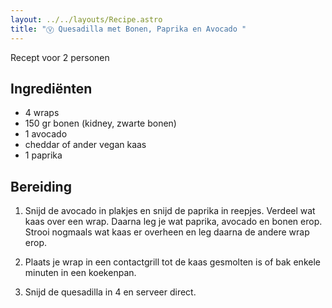 ```yaml
---
layout: ../../layouts/Recipe.astro
title: "Ⓥ Quesadilla met Bonen, Paprika en Avocado "
---
```

R﻿ecept voor 2 personen

## Ingrediënten

* 4﻿ wraps
* 1﻿50 gr bonen (kidney, zwarte bonen)
* 1﻿ avocado
* c﻿heddar of ander vegan kaas
* 1﻿ paprika

## Bereiding

1. Snijd de avocado in plakjes en snijd de paprika in reepjes. Verdeel wat kaas over een wrap. Daarna leg je wat paprika, avocado en bonen erop. Strooi nogmaals wat kaas er overheen en leg daarna de andere wrap erop.


2. Plaats je wrap in een contactgrill tot de kaas gesmolten is of bak enkele minuten in een koekenpan.
3. S﻿nijd de quesadilla in 4 en serveer direct.